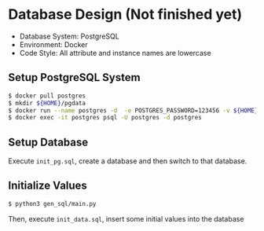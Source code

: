 # Database Design (Not finished yet)

*   Database System: PostgreSQL
*   Environment: Docker
*   Code Style: All attribute and instance names are lowercase

## Setup PostgreSQL System

```bash
$ docker pull postgres
$ mkdir ${HOME}/pgdata
$ docker run --name postgres -d  -e POSTGRES_PASSWORD=123456 -v ${HOME}/pgdata/:/var/lib/postgresql/data -p 5432:5432 postgres 
$ docker exec -it postgres psql -U postgres -d postgres
```

## Setup Database

Execute `init_pg.sql`, create a database and then switch to that database.

## Initialize Values

```bash
$ python3 gen_sql/main.py
```

Then, execute `init_data.sql`, insert some initial values into the database

